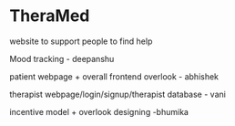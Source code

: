 # TheraMed

website to support people to find help

Mood tracking - deepanshu

patient webpage + overall frontend overlook - abhishek

therapist webpage/login/signup/therapist database - vani

incentive model + overlook designing -bhumika
